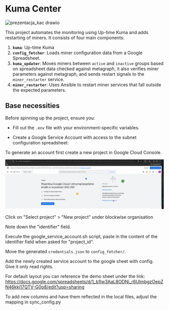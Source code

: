 # Kuma Center
![prezentacja_kac drawio](https://github.com/user-attachments/assets/b44e88f4-f1b5-4f0c-b5ed-0cf5053054a4)

This project automates the monitoring using Up-time Kuma and adds restarting of miners. It consists of four main components:

1. **`kuma`**: Up-time Kuma
2. **`config_fetcher`**: Loads miner configuration data from a Google Spreadsheet.
3. **`kuma_updater`**: Moves miners between `active` and `inactive` groups based on spreadsheet data checked against metagraph, it also verifies miner parameters against metagraph, and sends restart signals to the `miner_restarter` service.
4. **`miner_restarter`**: Uses Ansible to restart miner services that fall outside the expected parameters.

## Base necessities

Before spinning up the project, ensure you:

- Fill out the `.env` file with your environment-specific variables.

- Create a Google Service Account with access to the subnet configuration spreadsheet:

To generate an account first create a new project in Google Cloud Console.

![alt text](image.png)

Click on "Select project" > "New project" under blockwise organisation

Note down the "identifier" field.

Execute the google_service_account.sh script, paste in the content of the identifier field when asked for "project_id".

Move the generated `credentials.json` to `config_fetcher/`.

Add the newly created service account to the google sheet with config. Give it only read rights.

For default layout you can reference the demo sheet under the link:
https://docs.google.com/spreadsheets/d/1_b1Iw3AaL8ODNi_r6UImbgzOepZN46kkj17QTV-G0p8/edit?usp=sharing

To add new columns and have them reflected in the local files, adjust the mapping in sync_config.py
